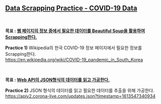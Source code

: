 ## **<ins>Data Scrapping Practice - COVID-19 Data</ins>**

<br/>

**목표 : <ins>웹 페이지의 정보 중에서 필요한 데이터를 Beautiful Soup을 활용하여 Scrapping한다.</ins>**

**Practice 1)** Wikipedia의 한국 COVID-19 정보 페이지에서 필요한 정보를 Scrapping한다. <br/>
https://en.wikipedia.org/wiki/COVID-19_pandemic_in_South_Korea

<br/>

**목표 : <ins>Web API의 JSON형식의 데이터를 읽고 가공한다.</ins>**

**Practice 2)** JSON 형식의 데이터를 읽고 필요한 데이터를 추출을 위해 가공한다. <br/>
https://apiv2.corona-live.com/updates.json?timestamp=1613547340934
